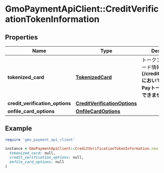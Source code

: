 # GmoPaymentApiClient::CreditVerificationTokenInformation

## Properties

| Name | Type | Description | Notes |
| ---- | ---- | ----------- | ----- |
| **tokenized_card** | [**TokenizedCard**](TokenizedCard.md) | トークン化されたカード情報   **有効性確認(/credit/verifyCard)においては、Apple Payトークンは利用できません。**  | [optional] |
| **credit_verification_options** | [**CreditVerificationOptions**](CreditVerificationOptions.md) |  | [optional] |
| **onfile_card_options** | [**OnfileCardOptions**](OnfileCardOptions.md) |  | [optional] |

## Example

```ruby
require 'gmo_payment_api_client'

instance = GmoPaymentApiClient::CreditVerificationTokenInformation.new(
  tokenized_card: null,
  credit_verification_options: null,
  onfile_card_options: null
)
```


